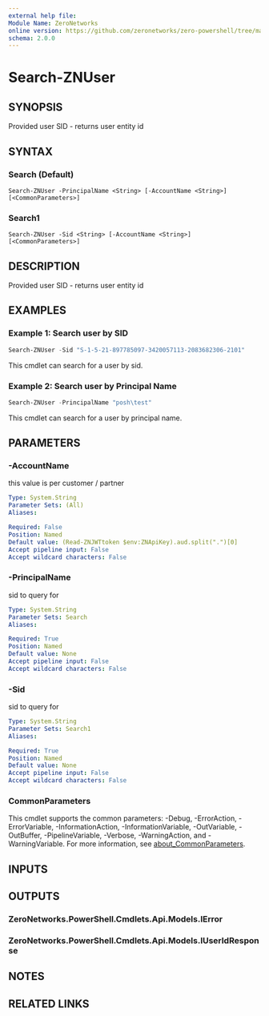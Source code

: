 ```yaml
---
external help file:
Module Name: ZeroNetworks
online version: https://github.com/zeronetworks/zero-powershell/tree/master/src/help/zeronetworks/search-znuser
schema: 2.0.0
---
```


# Search-ZNUser

## SYNOPSIS
Provided user SID - returns user entity id

## SYNTAX

### Search (Default)
```
Search-ZNUser -PrincipalName <String> [-AccountName <String>] [<CommonParameters>]
```

### Search1
```
Search-ZNUser -Sid <String> [-AccountName <String>] [<CommonParameters>]
```

## DESCRIPTION
Provided user SID - returns user entity id

## EXAMPLES

### Example 1: Search user by SID
```powershell
Search-ZNUser -Sid "S-1-5-21-897785097-3420057113-2083682306-2101"
```

This cmdlet can search for a user by sid.

### Example 2: Search user by Principal Name
```powershell
Search-ZNUser -PrincipalName "posh\test"
```

This cmdlet can search for a user by principal name.

## PARAMETERS

### -AccountName
this value is per customer / partner

```yaml
Type: System.String
Parameter Sets: (All)
Aliases:

Required: False
Position: Named
Default value: (Read-ZNJWTtoken $env:ZNApiKey).aud.split(".")[0]
Accept pipeline input: False
Accept wildcard characters: False
```

### -PrincipalName
sid to query for

```yaml
Type: System.String
Parameter Sets: Search
Aliases:

Required: True
Position: Named
Default value: None
Accept pipeline input: False
Accept wildcard characters: False
```

### -Sid
sid to query for

```yaml
Type: System.String
Parameter Sets: Search1
Aliases:

Required: True
Position: Named
Default value: None
Accept pipeline input: False
Accept wildcard characters: False
```

### CommonParameters
This cmdlet supports the common parameters: -Debug, -ErrorAction, -ErrorVariable, -InformationAction, -InformationVariable, -OutVariable, -OutBuffer, -PipelineVariable, -Verbose, -WarningAction, and -WarningVariable. For more information, see [about_CommonParameters](http://go.microsoft.com/fwlink/?LinkID=113216).

## INPUTS

## OUTPUTS

### ZeroNetworks.PowerShell.Cmdlets.Api.Models.IError

### ZeroNetworks.PowerShell.Cmdlets.Api.Models.IUserIdResponse

## NOTES

## RELATED LINKS

